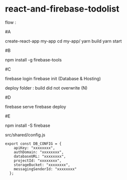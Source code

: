 # react-and-firebase-todolist

flow : 

#A

create-react-app my-app
cd my-app/
yarn build
yarn start

#B

npm install -g firebase-tools

#C

firebase login
firebase init (Database & Hosting)

deploy folder : build
did not overwrite (N)

#D

firebase serve
firebase deploy

#E

npm install -S firebase

src/shared/config.js

```javasciprt
export const DB_CONFIG = {
    apiKey: "xxxxxxxx",
    authDomain: "xxxxxxxx",
    databaseURL: "xxxxxxxx",
    projectId: "xxxxxxxx",
    storageBucket: "xxxxxxxx",
    messagingSenderId: "xxxxxxxx"
  };
```
